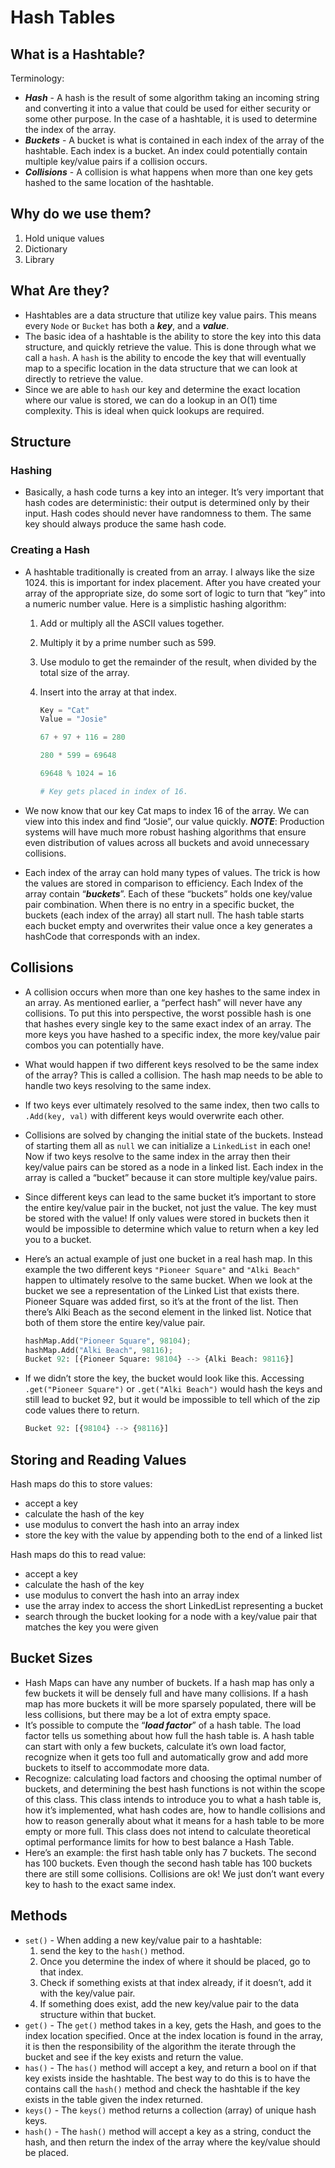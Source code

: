 # Hash Tables

## What is a Hashtable?

Terminology:

* ***Hash*** - A hash is the result of some algorithm taking an incoming string and converting it into a value that could be used for either security or some other purpose. In the case of a hashtable, it is used to determine the index of the array.
* ***Buckets*** - A bucket is what is contained in each index of the array of the hashtable. Each index is a bucket. An index could potentially contain multiple key/value pairs if a collision occurs.
* ***Collisions*** - A collision is what happens when more than one key gets hashed to the same location of the hashtable.

## Why do we use them?

1. Hold unique values
2. Dictionary
3. Library

## What Are they?

* Hashtables are a data structure that utilize key value pairs. This means every `Node` or `Bucket` has both a ***key***, and a ***value***.
* The basic idea of a hashtable is the ability to store the key into this data structure, and quickly retrieve the value. This is done through what we call a `hash`. A `hash` is the ability to encode the key that will eventually map to a specific location in the data structure that we can look at directly to retrieve the value.
* Since we are able to `hash` our key and determine the exact location where our value is stored, we can do a lookup in an O(1) time complexity. This is ideal when quick lookups are required.

## Structure

### Hashing

* Basically, a hash code turns a key into an integer. It’s very important that hash codes are deterministic: their output is determined only by their input. Hash codes should never have randomness to them. The same key should always produce the same hash code.

### Creating a Hash

* A hashtable traditionally is created from an array. I always like the size 1024. this is important for index placement. After you have created your array of the appropriate size, do some sort of logic to turn that “key” into a numeric number value. Here is a simplistic hashing algorithm:
  1. Add or multiply all the ASCII values together.
  2. Multiply it by a prime number such as 599.
  3. Use modulo to get the remainder of the result, when divided by the total size of the array.
  4. Insert into the array at that index.

      ```python
      Key = "Cat"
      Value = "Josie"

      67 + 97 + 116 = 280

      280 * 599 = 69648

      69648 % 1024 = 16

      # Key gets placed in index of 16. 
      ```

* We now know that our key Cat maps to index 16 of the array. We can view into this index and find “Josie”, our value quickly. ***NOTE***: Production systems will have much more robust hashing algorithms that ensure even distribution of values across all buckets and avoid unnecessary collisions.
* Each index of the array can hold many types of values. The trick is how the values are stored in comparison to efficiency. Each Index of the array contain “***buckets***”. Each of these “buckets” holds one key/value pair combination. When there is no entry in a specific bucket, the buckets (each index of the array) all start null. The hash table starts each bucket empty and overwrites their value once a key generates a hashCode that corresponds with an index.

## Collisions

* A collision occurs when more than one key hashes to the same index in an array. As mentioned earlier, a “perfect hash” will never have any collisions. To put this into perspective, the worst possible hash is one that hashes every single key to the same exact index of an array. The more keys you have hashed to a specific index, the more key/value pair combos you can potentially have.
* What would happen if two different keys resolved to be the same index of the array? This is called a collision. The hash map needs to be able to handle two keys resolving to the same index.
* If two keys ever ultimately resolved to the same index, then two calls to `.Add(key, val)` with different keys would overwrite each other.
* Collisions are solved by changing the initial state of the buckets. Instead of starting them all as `null` we can initialize a `LinkedList` in each one! Now if two keys resolve to the same index in the array then their key/value pairs can be stored as a node in a linked list. Each index in the array is called a “bucket” because it can store multiple key/value pairs.
* Since different keys can lead to the same bucket it’s important to store the entire key/value pair in the bucket, not just the value. The key must be stored with the value! If only values were stored in buckets then it would be impossible to determine which value to return when a key led you to a bucket.
* Here’s an actual example of just one bucket in a real hash map. In this example the two different keys `"Pioneer Square"` and `"Alki Beach"` happen to ultimately resolve to the same bucket. When we look at the bucket we see a representation of the Linked List that exists there. Pioneer Square was added first, so it’s at the front of the list. Then there’s Alki Beach as the second element in the linked list. Notice that both of them store the entire key/value pair.

  ```python
  hashMap.Add("Pioneer Square", 98104);
  hashMap.Add("Alki Beach", 98116);
  Bucket 92: [{Pioneer Square: 98104} --> {Alki Beach: 98116}]
  ```

* If we didn’t store the key, the bucket would look like this. Accessing `.get("Pioneer Square")` or `.get("Alki Beach")` would hash the keys and still lead to bucket 92, but it would be impossible to tell which of the zip code values there to return.

  ```python
  Bucket 92: [{98104} --> {98116}]
  ```

## Storing and Reading Values

Hash maps do this to store values:

* accept a key
* calculate the hash of the key
* use modulus to convert the hash into an array index
* store the key with the value by appending both to the end of a linked list

Hash maps do this to read value:

* accept a key
* calculate the hash of the key
* use modulus to convert the hash into an array index
* use the array index to access the short LinkedList representing a bucket
* search through the bucket looking for a node with a key/value pair that matches the key you were given

## Bucket Sizes

* Hash Maps can have any number of buckets. If a hash map has only a few buckets it will be densely full and have many collisions. If a hash map has more buckets it will be more sparsely populated, there will be less collisions, but there may be a lot of extra empty space.
* It’s possible to compute the “***load factor***” of a hash table. The load factor tells us something about how full the hash table is. A hash table can start with only a few buckets, calculate it’s own load factor, recognize when it gets too full and automatically grow and add more buckets to itself to accommodate more data.
* Recognize: calculating load factors and choosing the optimal number of buckets, and determining the best hash functions is not within the scope of this class. This class intends to introduce you to what a hash table is, how it’s implemented, what hash codes are, how to handle collisions and how to reason generally about what it means for a hash table to be more empty or more full. This class does not intend to calculate theoretical optimal performance limits for how to best balance a Hash Table.
* Here’s an example: the first hash table only has 7 buckets. The second has 100 buckets. Even though the second hash table has 100 buckets there are still some collisions. Collisions are ok! We just don’t want every key to hash to the exact same index.

## Methods

* `set()` - When adding a new key/value pair to a hashtable:
  1. send the key to the `hash()` method.
  2. Once you determine the index of where it should be placed, go to that index.
  3. Check if something exists at that index already, if it doesn’t, add it with the key/value pair.
  4. If something does exist, add the new key/value pair to the data structure within that bucket.
* `get()` - The `get()` method takes in a key, gets the Hash, and goes to the index location specified. Once at the index location is found in the array, it is then the responsibility of the algorithm the iterate through the bucket and see if the key exists and return the value.
* `has()` - The `has()` method will accept a key, and return a bool on if that key exists inside the hashtable. The best way to do this is to have the contains call the `hash()` method and check the hashtable if the key exists in the table given the index returned.
* `keys()` - The `keys()` method returns a collection (array) of unique hash keys.
* `hash()` - The `hash()` method will accept a key as a string, conduct the hash, and then return the index of the array where the key/value should be placed.

